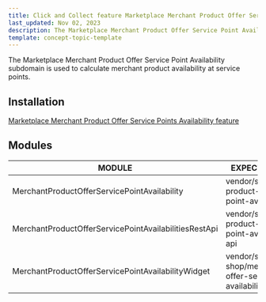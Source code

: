 ```yaml
---
title: Click and Collect feature Marketplace Merchant Product Offer Service Point subdomain walkthrough
last_updated: Nov 02, 2023
description: The Marketplace Merchant Product Offer Service Point Availability subdomain facilitates the calculation of merchant product availability at service points.
template: concept-topic-template
---
```


The Marketplace Merchant Product Offer Service Point Availability subdomain is used to calculate merchant product availability at service points.

## Installation

[Marketplace Merchant Product Offer Service Points Availability feature](/docs/pbc/all/install-features/{{page.version}}/marketplace/install-the-marketplace-merchant-product-offer-service-points-availability-feature.html)

## Modules

| MODULE                                                | EXPECTED DIRECTORY                                                           |
|-------------------------------------------------------|------------------------------------------------------------------------------|
| MerchantProductOfferServicePointAvailability          | vendor/spryker/merchant-product-offer-service-point-availability             |
| MerchantProductOfferServicePointAvailabilitiesRestApi | vendor/spryker/merchant-product-offer-service-point-availabilities-rest-api  |
| MerchantProductOfferServicePointAvailabilityWidget    | vendor/spryker-shop/merchant-product-offer-service-point-availability-widget |
